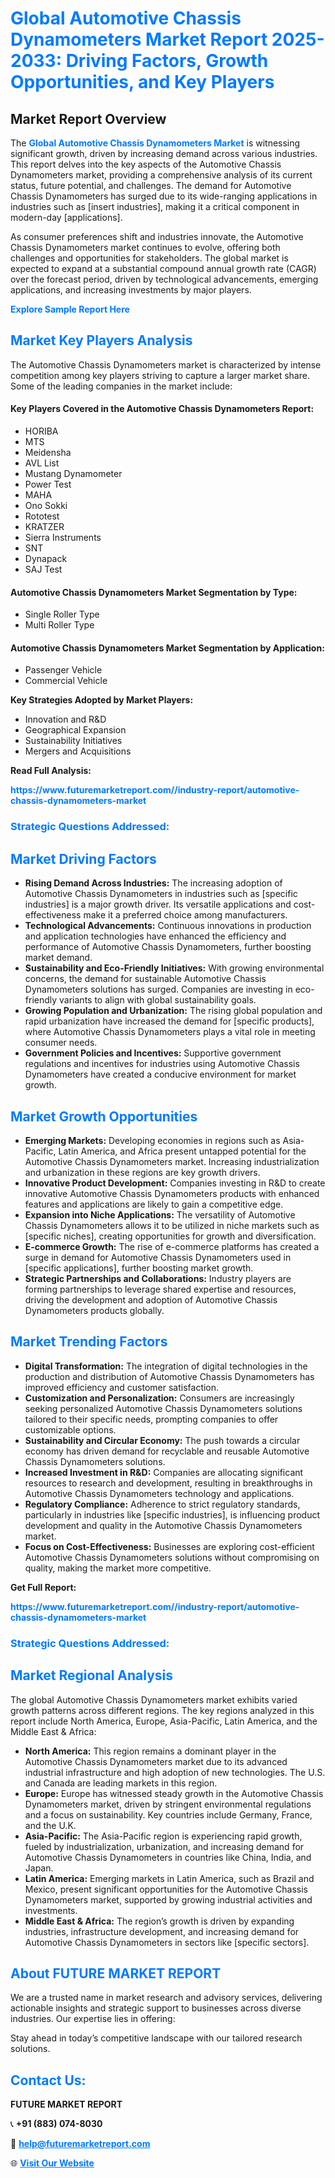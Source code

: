 <h1 style="color: #007BFF;">Global Automotive Chassis Dynamometers Market Report 2025-2033: Driving Factors, Growth Opportunities, and Key Players</h1>

<section id="overview">
<h2>Market Report Overview</h2>
<p>The <a href="https://www.futuremarketreport.com//industry-report/automotive-chassis-dynamometers-market" style="color: #007BFF; text-decoration: none;"><strong>Global Automotive Chassis Dynamometers Market</strong></a> is witnessing significant growth, driven by increasing demand across various industries. This report delves into the key aspects of the Automotive Chassis Dynamometers market, providing a comprehensive analysis of its current status, future potential, and challenges. The demand for Automotive Chassis Dynamometers has surged due to its wide-ranging applications in industries such as [insert industries], making it a critical component in modern-day [applications].</p>
<p>As consumer preferences shift and industries innovate, the Automotive Chassis Dynamometers market continues to evolve, offering both challenges and opportunities for stakeholders. The global market is expected to expand at a substantial compound annual growth rate (CAGR) over the forecast period, driven by technological advancements, emerging applications, and increasing investments by major players.</p>
</section>

<section id="overview">
<p><a href="https://www.futuremarketreport.com//request-sample/reportId=58964" style="color: #007BFF; text-decoration: none;"><strong>Explore Sample Report Here</strong></a></p>
</section>

<section id="key-players">
<h2 style="color: #007BFF;">Market Key Players Analysis</h2>
<p>The Automotive Chassis Dynamometers market is characterized by intense competition among key players striving to capture a larger market share. Some of the leading companies in the market include:</p>
<h4>Key Players Covered in the Automotive Chassis Dynamometers Report:</h4>
<ul><li>HORIBA</li><li>MTS</li><li>Meidensha</li><li>AVL List</li><li>Mustang Dynamometer</li><li>Power Test</li><li>MAHA</li><li>Ono Sokki</li><li>Rototest</li><li>KRATZER</li><li>Sierra Instruments</li><li>SNT</li><li>Dynapack</li><li>SAJ Test</li></ul>
<h4>Automotive Chassis Dynamometers Market Segmentation by Type:</h4>
<ul><li>Single Roller Type</li><li>Multi Roller Type</li></ul>

<h4>Automotive Chassis Dynamometers Market Segmentation by Application:</h4>
<ul><li>Passenger Vehicle</li><li>Commercial Vehicle</li></ul>
<p><strong>Key Strategies Adopted by Market Players:</strong></p>
<ul>
<li>Innovation and R&D</li>
<li>Geographical Expansion</li>
<li>Sustainability Initiatives</li>
<li>Mergers and Acquisitions</li>
</ul>
</section>

<section>
<p><strong>Read Full Analysis: </strong></p><a href="https://www.futuremarketreport.com//industry-report/automotive-chassis-dynamometers-market" style="color: #007BFF; text-decoration: none;"><strong>https://www.futuremarketreport.com//industry-report/automotive-chassis-dynamometers-market</strong></a>
<h3 style="color: #007BFF;">Strategic Questions Addressed:</h3>
</section>

<section id="driving-factors">
<h2 style="color: #007BFF;">Market Driving Factors</h2>
<ul>
<li><strong>Rising Demand Across Industries:</strong> The increasing adoption of Automotive Chassis Dynamometers in industries such as [specific industries] is a major growth driver. Its versatile applications and cost-effectiveness make it a preferred choice among manufacturers.</li>
<li><strong>Technological Advancements:</strong> Continuous innovations in production and application technologies have enhanced the efficiency and performance of Automotive Chassis Dynamometers, further boosting market demand.</li>
<li><strong>Sustainability and Eco-Friendly Initiatives:</strong> With growing environmental concerns, the demand for sustainable Automotive Chassis Dynamometers solutions has surged. Companies are investing in eco-friendly variants to align with global sustainability goals.</li>
<li><strong>Growing Population and Urbanization:</strong> The rising global population and rapid urbanization have increased the demand for [specific products], where Automotive Chassis Dynamometers plays a vital role in meeting consumer needs.</li>
<li><strong>Government Policies and Incentives:</strong> Supportive government regulations and incentives for industries using Automotive Chassis Dynamometers have created a conducive environment for market growth.</li>
</ul>
</section>

<section id="growth-opportunities">
<h2 style="color: #007BFF;">Market Growth Opportunities</h2>
<ul>
<li><strong>Emerging Markets:</strong> Developing economies in regions such as Asia-Pacific, Latin America, and Africa present untapped potential for the Automotive Chassis Dynamometers market. Increasing industrialization and urbanization in these regions are key growth drivers.</li>
<li><strong>Innovative Product Development:</strong> Companies investing in R&D to create innovative Automotive Chassis Dynamometers products with enhanced features and applications are likely to gain a competitive edge.</li>
<li><strong>Expansion into Niche Applications:</strong> The versatility of Automotive Chassis Dynamometers allows it to be utilized in niche markets such as [specific niches], creating opportunities for growth and diversification.</li>
<li><strong>E-commerce Growth:</strong> The rise of e-commerce platforms has created a surge in demand for Automotive Chassis Dynamometers used in [specific applications], further boosting market growth.</li>
<li><strong>Strategic Partnerships and Collaborations:</strong> Industry players are forming partnerships to leverage shared expertise and resources, driving the development and adoption of Automotive Chassis Dynamometers products globally.</li>
</ul>
</section>

<section id="trending-factors">
<h2 style="color: #007BFF;">Market Trending Factors</h2>
<ul>
<li><strong>Digital Transformation:</strong> The integration of digital technologies in the production and distribution of Automotive Chassis Dynamometers has improved efficiency and customer satisfaction.</li>
<li><strong>Customization and Personalization:</strong> Consumers are increasingly seeking personalized Automotive Chassis Dynamometers solutions tailored to their specific needs, prompting companies to offer customizable options.</li>
<li><strong>Sustainability and Circular Economy:</strong> The push towards a circular economy has driven demand for recyclable and reusable Automotive Chassis Dynamometers solutions.</li>
<li><strong>Increased Investment in R&D:</strong> Companies are allocating significant resources to research and development, resulting in breakthroughs in Automotive Chassis Dynamometers technology and applications.</li>
<li><strong>Regulatory Compliance:</strong> Adherence to strict regulatory standards, particularly in industries like [specific industries], is influencing product development and quality in the Automotive Chassis Dynamometers market.</li>
<li><strong>Focus on Cost-Effectiveness:</strong> Businesses are exploring cost-efficient Automotive Chassis Dynamometers solutions without compromising on quality, making the market more competitive.</li>
</ul>
</section>

<section>
<p><strong>Get Full Report: </strong></p><a href="https://www.futuremarketreport.com//industry-report/automotive-chassis-dynamometers-market" style="color: #007BFF; text-decoration: none;"><strong>https://www.futuremarketreport.com//industry-report/automotive-chassis-dynamometers-market</strong></a>
<h3 style="color: #007BFF;">Strategic Questions Addressed:</h3>
</section>


<section id="regional-analysis">
<h2 style="color: #007BFF;">Market Regional Analysis</h2>
<p>The global Automotive Chassis Dynamometers market exhibits varied growth patterns across different regions. The key regions analyzed in this report include North America, Europe, Asia-Pacific, Latin America, and the Middle East & Africa:</p>
<ul>
<li><strong>North America:</strong> This region remains a dominant player in the Automotive Chassis Dynamometers market due to its advanced industrial infrastructure and high adoption of new technologies. The U.S. and Canada are leading markets in this region.</li>
<li><strong>Europe:</strong> Europe has witnessed steady growth in the Automotive Chassis Dynamometers market, driven by stringent environmental regulations and a focus on sustainability. Key countries include Germany, France, and the U.K.</li>
<li><strong>Asia-Pacific:</strong> The Asia-Pacific region is experiencing rapid growth, fueled by industrialization, urbanization, and increasing demand for Automotive Chassis Dynamometers in countries like China, India, and Japan.</li>
<li><strong>Latin America:</strong> Emerging markets in Latin America, such as Brazil and Mexico, present significant opportunities for the Automotive Chassis Dynamometers market, supported by growing industrial activities and investments.</li>
<li><strong>Middle East & Africa:</strong> The region’s growth is driven by expanding industries, infrastructure development, and increasing demand for Automotive Chassis Dynamometers in sectors like [specific sectors].</li>
</ul>
</section>

<footer>
<h2 style="color: #007BFF;">About FUTURE MARKET REPORT</h2>
<p>We are a trusted name in market research and advisory services, delivering actionable insights and strategic support to businesses across diverse industries. Our expertise lies in offering:</p>

<p>Stay ahead in today’s competitive landscape with our tailored research solutions.</p>

<h2 style="color: #007BFF;">Contact Us:</h2>
<p><strong>FUTURE MARKET REPORT</strong></p>
<p>📞 <strong>+91 (883) 074-8030</strong></p>
<p>📧 <strong><a href="mailto:help@futuremarketreport.com" style="color: #007BFF;">help@futuremarketreport.com</a></strong></p>
<p>🌐 <strong><a href="https://www.futuremarketreport.com/" style="color: #007BFF;">Visit Our Website</a></strong></p>
</footer>